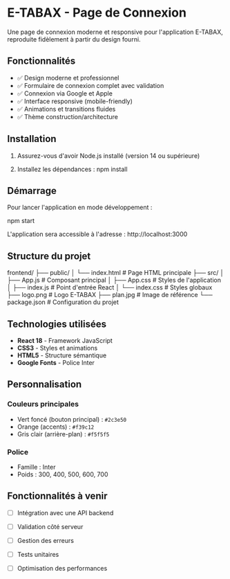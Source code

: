 # E-TABAX - Page de Connexion

Une page de connexion moderne et responsive pour l'application E-TABAX, reproduite fidèlement à partir du design fourni.

## Fonctionnalités

- ✅ Design moderne et professionnel
- ✅ Formulaire de connexion complet avec validation
- ✅ Connexion via Google et Apple
- ✅ Interface responsive (mobile-friendly)
- ✅ Animations et transitions fluides
- ✅ Thème construction/architecture

## Installation

1. Assurez-vous d'avoir Node.js installé (version 14 ou supérieure)

2. Installez les dépendances :
npm install

## Démarrage

Pour lancer l'application en mode développement :

npm start

L'application sera accessible à l'adresse : http://localhost:3000

## Structure du projet

frontend/
├── public/
│   └── index.html          # Page HTML principale
├── src/
│   ├── App.js              # Composant principal
│   ├── App.css             # Styles de l'application
│   ├── index.js            # Point d'entrée React
│   └── index.css           # Styles globaux
├── logo.png                # Logo E-TABAX
├── plan.jpg                # Image de référence
└── package.json            # Configuration du projet

## Technologies utilisées

- **React 18** - Framework JavaScript
- **CSS3** - Styles et animations
- **HTML5** - Structure sémantique
- **Google Fonts** - Police Inter

## Personnalisation

### Couleurs principales
- Vert foncé (bouton principal) : `#2c3e50`
- Orange (accents) : `#f39c12`
- Gris clair (arrière-plan) : `#f5f5f5`

### Police
- Famille : Inter
- Poids : 300, 400, 500, 600, 700

## Fonctionnalités à venir

- [ ] Intégration avec une API backend
- [ ] Validation côté serveur
- [ ] Gestion des erreurs
- [ ] Tests unitaires
- [ ] Optimisation des performances

